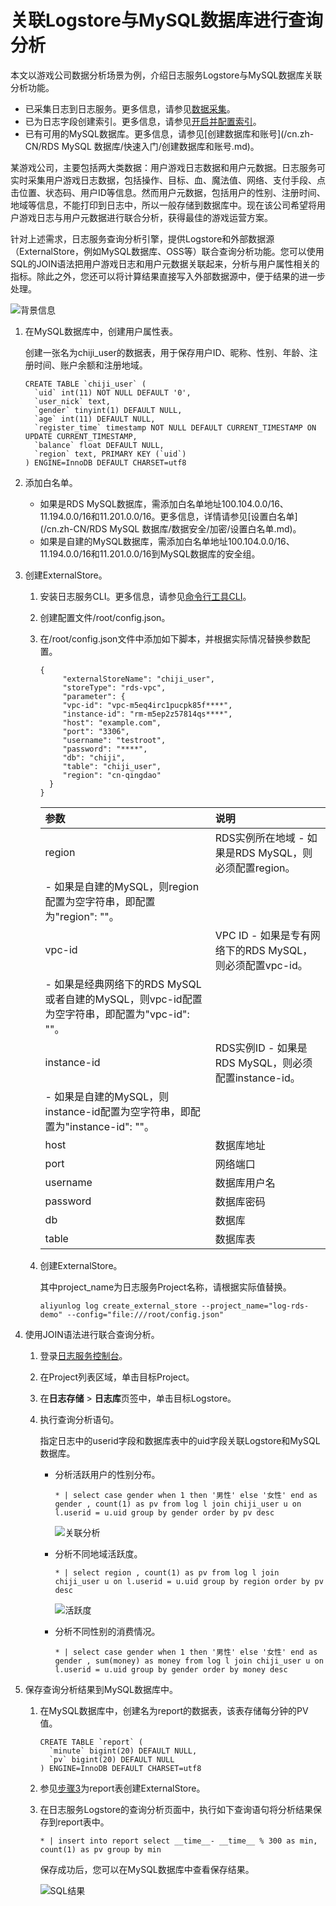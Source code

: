 # 关联Logstore与MySQL数据库进行查询分析

本文以游戏公司数据分析场景为例，介绍日志服务Logstore与MySQL数据库关联分析功能。

-   已采集日志到日志服务。更多信息，请参见[数据采集](/cn.zh-CN/数据采集/采集方式.md)。
-   已为日志字段创建索引。更多信息，请参见[开启并配置索引](/cn.zh-CN/查询与分析/开启并配置索引.md)。
-   已有可用的MySQL数据库。更多信息，请参见[创建数据库和账号](/cn.zh-CN/RDS MySQL 数据库/快速入门/创建数据库和账号.md)。

某游戏公司，主要包括两大类数据：用户游戏日志数据和用户元数据。日志服务可实时采集用户游戏日志数据，包括操作、目标、血、魔法值、网络、支付手段、点击位置、状态码、用户ID等信息。然而用户元数据，包括用户的性别、注册时间、地域等信息，不能打印到日志中，所以一般存储到数据库中。现在该公司希望将用户游戏日志与用户元数据进行联合分析，获得最佳的游戏运营方案。

针对上述需求，日志服务查询分析引擎，提供Logstore和外部数据源（ExternalStore，例如MySQL数据库、OSS等）联合查询分析功能。您可以使用SQL的JOIN语法把用户游戏日志和用户元数据关联起来，分析与用户属性相关的指标。除此之外，您还可以将计算结果直接写入外部数据源中，便于结果的进一步处理。

![背景信息](https://static-aliyun-doc.oss-accelerate.aliyuncs.com/assets/img/zh-CN/8440559951/p41587.png)

1.  在MySQL数据库中，创建用户属性表。

    创建一张名为chiji\_user的数据表，用于保存用户ID、昵称、性别、年龄、注册时间、账户余额和注册地域。

    ```
    CREATE TABLE `chiji_user` ( 
      `uid` int(11) NOT NULL DEFAULT '0', 
      `user_nick` text, 
      `gender` tinyint(1) DEFAULT NULL, 
      `age` int(11) DEFAULT NULL, 
      `register_time` timestamp NOT NULL DEFAULT CURRENT_TIMESTAMP ON UPDATE CURRENT_TIMESTAMP, 
      `balance` float DEFAULT NULL, 
      `region` text, PRIMARY KEY (`uid`) 
    ) ENGINE=InnoDB DEFAULT CHARSET=utf8
    ```

2.  添加白名单。

    -   如果是RDS MySQL数据库，需添加白名单地址100.104.0.0/16、11.194.0.0/16和11.201.0.0/16。更多信息，详情请参见[设置白名单](/cn.zh-CN/RDS MySQL 数据库/数据安全/加密/设置白名单.md)。
    -   如果是自建的MySQL数据库，需添加白名单地址100.104.0.0/16、11.194.0.0/16和11.201.0.0/16到MySQL数据库的安全组。
3.  创建ExternalStore。

    1.  安装日志服务CLI。更多信息，请参见[命令行工具CLI](/cn.zh-CN/开发指南/命令行工具CLI.md)。

    2.  创建配置文件/root/config.json。

    3.  在/root/config.json文件中添加如下脚本，并根据实际情况替换参数配置。

        ```
        { 
             "externalStoreName": "chiji_user", 
             "storeType": "rds-vpc", 
             "parameter": { 
             "vpc-id": "vpc-m5eq4irc1pucpk85f****", 
             "instance-id": "rm-m5ep2z57814qs****", 
             "host": "example.com", 
             "port": "3306", 
             "username": "testroot", 
             "password": "****", 
             "db": "chiji", 
             "table": "chiji_user", 
             "region": "cn-qingdao" 
          } 
        }
        ```

        |参数|说明|
        |:-|:-|
        |region|RDS实例所在地域        -   如果是RDS MySQL，则必须配置region。
        -   如果是自建的MySQL，则region配置为空字符串，即配置为"region": ""。 |
        |vpc-id|VPC ID        -   如果是专有网络下的RDS MySQL，则必须配置vpc-id。
        -   如果是经典网络下的RDS MySQL或者自建的MySQL，则vpc-id配置为空字符串，即配置为"vpc-id": ""。 |
        |instance-id|RDS实例ID        -   如果是RDS MySQL，则必须配置instance-id。
        -   如果是自建的MySQL，则instance-id配置为空字符串，即配置为"instance-id": ""。 |
        |host|数据库地址|
        |port|网络端口|
        |username|数据库用户名|
        |password|数据库密码|
        |db|数据库|
        |table|数据库表|

    4.  创建ExternalStore。

        其中project\_name为日志服务Project名称，请根据实际值替换。

        ```
        aliyunlog log create_external_store --project_name="log-rds-demo" --config="file:///root/config.json" 
        ```

4.  使用JOIN语法进行联合查询分析。

    1.  登录[日志服务控制台](https://sls.console.aliyun.com)。

    2.  在Project列表区域，单击目标Project。

    3.  在**日志存储** \> **日志库**页签中，单击目标Logstore。

    4.  执行查询分析语句。

        指定日志中的userid字段和数据库表中的uid字段关联Logstore和MySQL数据库。

        -   分析活跃用户的性别分布。

            ```
            * | select case gender when 1 then '男性' else '女性' end as gender , count(1) as pv from log l join chiji_user u on l.userid = u.uid group by gender order by pv desc
            ```

            ![关联分析](https://static-aliyun-doc.oss-accelerate.aliyuncs.com/assets/img/zh-CN/8440559951/p41594.png)

        -   分析不同地域活跃度。

            ```
            * | select region , count(1) as pv from log l join chiji_user u on l.userid = u.uid group by region order by pv desc
            ```

            ![活跃度](https://static-aliyun-doc.oss-accelerate.aliyuncs.com/assets/img/zh-CN/8440559951/p41596.png)

        -   分析不同性别的消费情况。

            ```
            * | select case gender when 1 then '男性' else '女性' end as gender , sum(money) as money from log l join chiji_user u on l.userid = u.uid group by gender order by money desc
            ```

5.  保存查询分析结果到MySQL数据库中。

    1.  在MySQL数据库中，创建名为report的数据表，该表存储每分钟的PV值。

        ```
        CREATE TABLE `report` ( 
          `minute` bigint(20) DEFAULT NULL, 
          `pv` bigint(20) DEFAULT NULL 
        ) ENGINE=InnoDB DEFAULT CHARSET=utf8
        ```

    2.  参见[步骤3](#step_oi6_fge_vyf)为report表创建ExternalStore。

    3.  在日志服务Logstore的查询分析页面中，执行如下查询语句将分析结果保存到report表中。

        ```
        * | insert into report select __time__- __time__ % 300 as min, count(1) as pv group by min
        ```

        保存成功后，您可以在MySQL数据库中查看保存结果。

        ![SQL结果](https://static-aliyun-doc.oss-accelerate.aliyuncs.com/assets/img/zh-CN/9440559951/p41597.png)


